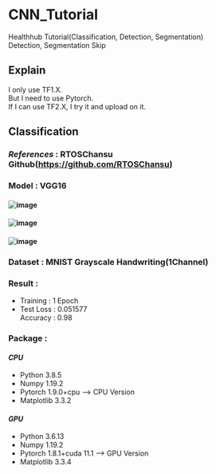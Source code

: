 # **CNN_Tutorial**

Healthhub Tutorial(Classification, Detection, Segmentation)  
Detection, Segmentation Skip



## **Explain**
I only use TF1.X.  
But I need to use Pytorch.  
If I can use TF2.X, I try it and upload on it.  



## **Classification**

### *References* : RTOSChansu Github(https://github.com/RTOSChansu) 

### **Model** : VGG16
#### ![image](https://user-images.githubusercontent.com/79124286/143367552-673a7773-c19f-42c5-949f-fe8b90778b29.png)
#### ![image](https://user-images.githubusercontent.com/79124286/143367612-6d15cbd9-1af6-48cc-be06-d08be667df7c.png)
#### ![image](https://user-images.githubusercontent.com/79124286/143367833-3420efc9-debd-45c3-b428-74cc3ff63785.png)


### **Dataset** : MNIST Grayscale Handwriting(1Channel) 



### **Result** :

* Training : 1 Epoch
* Test
Loss : 0.051577  
Accuracy : 0.98



### **Package** : 

#### *CPU*
- Python 3.8.5  
- Numpy 1.19.2  
- Pytorch 1.9.0+cpu --> CPU Version  
- Matplotlib 3.3.2  
#### *GPU*
- Python 3.6.13  
- Numpy 1.19.2  
- Pytorch 1.8.1+cuda 11.1 --> GPU Version  
- Matplotlib 3.3.4  
